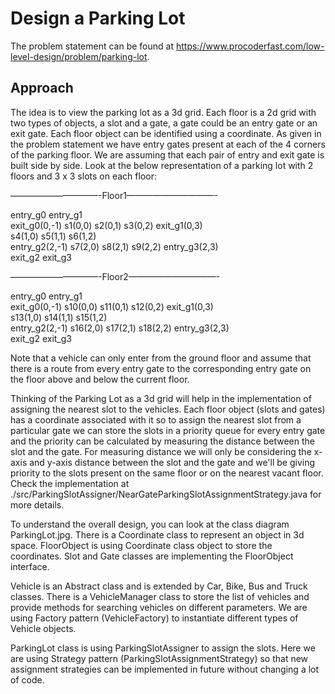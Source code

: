 # Design a Parking Lot

The problem statement can be found at https://www.procoderfast.com/low-level-design/problem/parking-lot.

## Approach

The idea is to view the parking lot as a 3d grid. Each floor is a 2d grid with two types of objects, a slot and a gate, a gate could be an entry gate or an exit gate. Each floor object can be identified using a coordinate. As given in the problem statement we have entry gates present at each of the 4 corners of the parking floor. We are assuming that each pair of entry and exit gate is built side by side. Look at the below representation of a parking lot with 2 floors and 3 x 3 slots on each floor:  

——————————-Floor1——————————-  

entry_g0                                    entry_g1  
exit_g0(0,-1)   s1(0,0) s2(0,1) s3(0,2)     exit_g1(0,3)  
                s4(1,0) s5(1,1) s6(1,2)  
entry_g2(2,-1)  s7(2,0) s8(2,1) s9(2,2)     entry_g3(2,3)  
exit_g2                                     exit_g3  

——————————-Floor2——————————-  

entry_g0                                            entry_g1   
exit_g0(0,-1)   s10(0,0)    s11(0,1)    s12(0,2)    exit_g1(0,3)  
                s13(1,0)    s14(1,1)    s15(1,2)  
entry_g2(2,-1)  s16(2,0)    s17(2,1)    s18(2,2)    entry_g3(2,3)  
exit_g2                                             exit_g3  

Note that a vehicle can only enter from the ground floor and assume that there is a route from every entry gate to the corresponding entry gate on the floor above and below the current floor.

Thinking of the Parking Lot as a 3d grid will help in the implementation of assigning the nearest slot to the vehicles. Each floor object (slots and gates) has a coordinate associated with it so to assign the nearest slot from a particular gate we can store the slots in a priority queue for every entry gate and the priority can be calculated by measuring the distance between the slot and the gate. For measuring distance we will only be considering the x-axis and y-axis distance between the slot and the gate and we'll be giving priority to the slots present on the same floor or on the nearest vacant floor. Check the implementation at ./src/ParkingSlotAssigner/NearGateParkingSlotAssignmentStrategy.java for more details.

To understand the overall design, you can look at the class diagram ParkingLot.jpg. There is a Coordinate class to represent an object in 3d space. FloorObject is using Coordinate class object to store the coordinates. Slot and Gate classes are implementing the FloorObject interface.

Vehicle is an Abstract class and is extended by Car, Bike, Bus and Truck classes. There is a VehicleManager class to store the list of vehicles and provide methods for searching vehicles on different parameters. We are using Factory pattern (VehicleFactory) to instantiate different types of Vehicle objects.

ParkingLot class is using ParkingSlotAssigner to assign the slots. Here we are using Strategy pattern (ParkingSlotAssignmentStrategy) so that new assignment strategies can be implemented in future without changing a lot of code.
